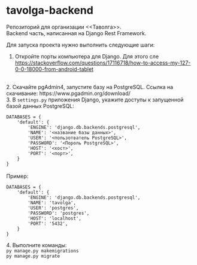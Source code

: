 # tavolga-backend

Репозиторий для организации <<Таволга>>.<br>
Backend часть, написанная на Django Rest Framework.<br>

Для запуска проекта нужно выполнить следующие шаги:<br>
1. Откройте порты компьютера для Django. Для этого сле https://stackoverflow.com/questions/17116718/how-to-access-my-127-0-0-18000-from-android-tablet
<br>
2. Скачайте pgAdmin4, запустите базу на PostgreSQL. Ссылка на скачивание: https://www.pgadmin.org/download/<br>
3. В <code>settings.py</code> приложения Django, укажите доступы к запущенной базой данных PostgreSQL:<br>
<code language="python">
DATABASES = {
    'default': {
        'ENGINE': 'django.db.backends.postgresql',
        'NAME': '<название базы данных>',
        'USER': '<пользотватель PostgreSQL>',
        'PASSWORD': '<Пороль PostgreSQL>',
        'HOST': '<хост>',
        'PORT': '<порт>',
    }
}
</code><br>
Пример:<br>
  <code language="python">
DATABASES = {
    'default': {
        'ENGINE': 'django.db.backends.postgresql',
        'NAME': 'tavolga',
        'USER': 'postgres',
        'PASSWORD': 'postgres',
        'HOST': 'localhost',
        'PORT': '5432',
    }
}

</code>
4. Выполните команды: <br>
<code>py manage.py makemigrations</code><br>
<code>py manage.py migrate</code><br>









